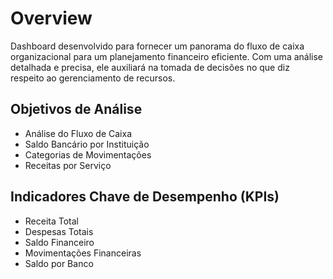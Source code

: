 # Overview
Dashboard desenvolvido para fornecer um panorama do fluxo de caixa organizacional para um planejamento financeiro eficiente.
Com uma análise detalhada e precisa, ele auxiliará na tomada de decisões no que diz respeito ao gerenciamento de recursos. 

## Objetivos de Análise
- Análise do Fluxo de Caixa
- Saldo Bancário por Instituição
- Categorias de Movimentações
- Receitas por Serviço
  
## Indicadores Chave de Desempenho (KPIs)
- Receita Total
- Despesas Totais
- Saldo Financeiro
- Movimentações Financeiras
- Saldo por Banco
